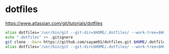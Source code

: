 # dotfiles

https://www.atlassian.com/git/tutorials/dotfiles

```bash
alias dotfiles='/usr/bin/git --git-dir=$HOME/.dotfiles/ --work-tree=$HOME'
echo ".dotfiles" >> .gitignore
git clone --bare https://github.com/sayam91/dotfiles.git $HOME/.dotfiles
alias dotfiles='/usr/bin/git --git-dir=$HOME/.dotfiles/ --work-tree=$HOME'
```
